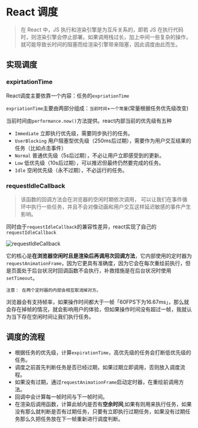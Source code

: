 # React 调度

> 在 React 中，JS 执行和渲染引擎是为互斥关系的，即若 JS 在执行代码时，则渲染引擎会停止部署。如果调用栈过长，加上中间一些复杂的操作，就可能导致长时间的阻塞而给渲染引擎带来阻塞，因此调度由此而生。

## 实现调度

### expirtationTime

React调度主要依靠一个内容：任务的`expriationTime`

`expriationTime`主要由两部分组成：`当前时间`+`一个常量`(常量根据任务优先级改变)

当前时间由`performance.now()`方法提供。react内部当前的优先级有五种

- `Immediate` 立即执行优先级，需要同步执行的任务。
- `UserBlocking` 用户阻塞型优先级（250ms后过期），需要作为用户交互结果的任务（比如点击事件）
- `Normal` 普通优先级（5s后过期），不必让用户立即感受到的更新。
- `Low` 低优先级（10s后过期），可以推迟但最终仍然要完成的任务。
- `Idle` 空闲优先级（永不过期），不必运行的任务。

### requestIdleCallback

> 该函数的回调方法会在浏览器的空闲时期依次调用， 可以让我们在事件循环中执行一些任务，并且不会对像动画和用户交互这样延迟敏感的事件产生影响。

同时由于`requestIdleCallback`的兼容性差异，react实现了自己的 `requestIdleCallback`

![requestIdleCallback](https://user-gold-cdn.xitu.io/2019/6/4/16b1e1ebb62e0b3d?imageslim)

它的核心是**在浏览器空闲时且是渲染后再调用次回调方法**，它内部使用的定时器为`requestAnimationFrame`，因为它更具有准确度，因为它会在每次重绘前执行，但是页面处于后台状况时回调函数不会执行，补救措施是在后台状况时使用`setTimeout`。

```!
注意： 在两个定时器的内部会相互取消掉对方。
```

浏览器会有支持帧率，如果操作时间都大于一帧「60FPS下为16.67ms」，那么就会存在掉帧的情况，就会影响用户的体验，但如果操作时间没有超过一帧，我就认为当下存在空闲时间让我们执行任务。

## 调度的流程

- 根据任务的优先级，计算`expirationTime`，高优先级的任务会打断低优先级的任务。
- 调度之前首先判断任务是否已经过期，如果过期立即调用，否则放入调度流程。
- 如果没有过期，通过`requestAnimationFrame`启动定时器，在重绘前调用方法。
- 回调中会计算每一帧时间与下一帧时间。
- 在渲染后调用函数，计算此帧内是否有**空余时间**,如果有则用来执行任务，如果没有那么就判断是否有过期任务，只要有立即执行过期任务，如果没有过期任务那么久把任务放在下一帧重新进行调度判断。